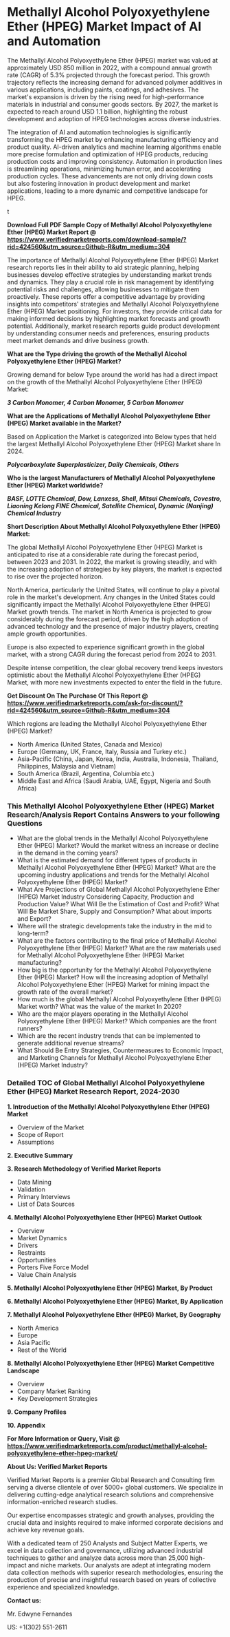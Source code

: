 <meta name="title" content="Global Methallyl Alcohol Polyoxyethylene Ether (HPEG) Market Impact of AI and Automation"><meta name="description" content="The Methallyl Alcohol Polyoxyethylene Ether (HPEG) market was valued at approximately USD 850 million in 2022, with a compound annual growth rate (CAGR) of 5.3% projec"><meta name="title" content="Methallyl Alcohol Polyoxyethylene Ether (HPEG) Market Size, Share, Scope, Trends, Growth, Opportunities, Analysis, Forecast"><h1>Methallyl Alcohol Polyoxyethylene Ether (HPEG) Market Impact of AI and Automation</h1><p>The Methallyl Alcohol Polyoxyethylene Ether (HPEG) market was valued at approximately USD 850 million in 2022, with a compound annual growth rate (CAGR) of 5.3% projected through the forecast period. This growth trajectory reflects the increasing demand for advanced polymer additives in various applications, including paints, coatings, and adhesives. The market's expansion is driven by the rising need for high-performance materials in industrial and consumer goods sectors. By 2027, the market is expected to reach around USD 1.1 billion, highlighting the robust development and adoption of HPEG technologies across diverse industries.</p><p>The integration of AI and automation technologies is significantly transforming the HPEG market by enhancing manufacturing efficiency and product quality. AI-driven analytics and machine learning algorithms enable more precise formulation and optimization of HPEG products, reducing production costs and improving consistency. Automation in production lines is streamlining operations, minimizing human error, and accelerating production cycles. These advancements are not only driving down costs but also fostering innovation in product development and market applications, leading to a more dynamic and competitive landscape for HPEG.</p>t</p><p id="" class=""><strong>Download Full PDF Sample Copy of Methallyl Alcohol Polyoxyethylene Ether (HPEG) Market Report @ <a href="https://www.verifiedmarketreports.com/download-sample/?rid=424560&utm_source=Github-R&utm_medium=304" target="_blank">https://www.verifiedmarketreports.com/download-sample/?rid=424560&utm_source=Github-R&utm_medium=304</a></strong></p><p>The importance of&nbsp;Methallyl Alcohol Polyoxyethylene Ether (HPEG) Market research reports lies in their ability to aid strategic planning, helping businesses develop effective strategies by understanding market trends and dynamics. They play a crucial role in risk management by identifying potential risks and challenges, allowing businesses to mitigate them proactively. These reports offer a competitive advantage by providing insights into competitors' strategies and Methallyl Alcohol Polyoxyethylene Ether (HPEG) Market positioning. For investors, they provide critical data for making informed decisions by highlighting market forecasts and growth potential. Additionally, market research reports guide product development by understanding consumer needs and preferences, ensuring products meet market demands and drive business growth.</p><p><strong>What are the&nbsp;Type driving the growth of the Methallyl Alcohol Polyoxyethylene Ether (HPEG) Market?</strong></p><p id="" class="">Growing demand for below Type around the world has had a direct impact on the growth of the Methallyl Alcohol Polyoxyethylene Ether (HPEG) Market:</p><em><strong>3 Carbon Monomer, 4 Carbon Monomer, 5 Carbon Monomer</strong></em></p><strong>What are the&nbsp;Applications&nbsp;of Methallyl Alcohol Polyoxyethylene Ether (HPEG) Market available in the Market?</strong></p><p id="" class="">Based on Application the Market is categorized into Below types that held the largest Methallyl Alcohol Polyoxyethylene Ether (HPEG) Market share In 2024.</p><em><strong>Polycarboxylate Superplasticizer, Daily Chemicals, Others</strong></em></p><strong>Who is the largest Manufacturers of Methallyl Alcohol Polyoxyethylene Ether (HPEG) Market worldwide?</strong></p><p><em><strong>BASF, LOTTE Chemical, Dow, Lanxess, Shell, Mitsui Chemicals, Covestro, Liaoning Kelong FINE Chemical, Satellite Chemical, Dynamic (Nanjing) Chemical Industry</strong></em></p><p id="" class=""><strong>Short Description About Methallyl Alcohol Polyoxyethylene Ether (HPEG) Market:</strong></p><p>The global Methallyl Alcohol Polyoxyethylene Ether (HPEG) Market is anticipated to rise at a considerable rate during the forecast period, between 2023 and 2031. In 2022, the market is growing steadily, and with the increasing adoption of strategies by key players, the market is expected to rise over the projected horizon.</p><p>North America, particularly the United States, will continue to play a pivotal role in the market's development. Any changes in the United States could significantly impact the Methallyl Alcohol Polyoxyethylene Ether (HPEG) Market growth trends. The market in North America is projected to grow considerably during the forecast period, driven by the high adoption of advanced technology and the presence of major industry players, creating ample growth opportunities.</p><p>Europe is also expected to experience significant growth in the global market, with a strong CAGR during the forecast period from 2024 to 2031.</p><p>Despite intense competition, the clear global recovery trend keeps investors optimistic about the Methallyl Alcohol Polyoxyethylene Ether (HPEG) Market, with more new investments expected to enter the field in the future.</p><p id="" class=""><strong>Get Discount On The Purchase Of This Report @ <a href="https://www.verifiedmarketreports.com/ask-for-discount/?rid=424560&utm_source=Github-R&utm_medium=304" target="_blank">https://www.verifiedmarketreports.com/ask-for-discount/?rid=424560&utm_source=Github-R&utm_medium=304</a></strong></p>Which regions are leading the Methallyl Alcohol Polyoxyethylene Ether (HPEG) Market?</p><ul><li>North America (United States, Canada and Mexico)</li><li>Europe (Germany, UK, France, Italy, Russia and Turkey etc.)</li><li>Asia-Pacific (China, Japan, Korea, India, Australia, Indonesia, Thailand, Philippines, Malaysia and Vietnam)</li><li>South America (Brazil, Argentina, Columbia etc.)</li><li>Middle East and Africa (Saudi Arabia, UAE, Egypt, Nigeria and South Africa)</li></ul><h3 id="" class="">This Methallyl Alcohol Polyoxyethylene Ether (HPEG) Market Research/Analysis Report Contains Answers to your following Questions</h3><ul><li>What are the global trends in the Methallyl Alcohol Polyoxyethylene Ether (HPEG) Market? Would the market witness an increase or decline in the demand in the coming years?</li><li>What is the estimated demand for different types of products in Methallyl Alcohol Polyoxyethylene Ether (HPEG) Market? What are the upcoming industry applications and trends for the Methallyl Alcohol Polyoxyethylene Ether (HPEG) Market?</li><li>What Are Projections of Global Methallyl Alcohol Polyoxyethylene Ether (HPEG) Market Industry Considering Capacity, Production and Production Value? What Will Be the Estimation of Cost and Profit? What Will Be Market Share, Supply and Consumption? What about imports and Export?</li><li>Where will the strategic developments take the industry in the mid to long-term?</li><li>What are the factors contributing to the final price of Methallyl Alcohol Polyoxyethylene Ether (HPEG) Market? What are the raw materials used for Methallyl Alcohol Polyoxyethylene Ether (HPEG) Market manufacturing?</li><li>How big is the opportunity for the Methallyl Alcohol Polyoxyethylene Ether (HPEG) Market? How will the increasing adoption of Methallyl Alcohol Polyoxyethylene Ether (HPEG) Market for mining impact the growth rate of the overall market?</li><li>How much is the global Methallyl Alcohol Polyoxyethylene Ether (HPEG) Market worth? What was the value of the market In 2020?</li><li>Who are the major players operating in the Methallyl Alcohol Polyoxyethylene Ether (HPEG) Market? Which companies are the front runners?</li><li>Which are the recent industry trends that can be implemented to generate additional revenue streams?</li><li>What Should Be Entry Strategies, Countermeasures to Economic Impact, and Marketing Channels for Methallyl Alcohol Polyoxyethylene Ether (HPEG) Market Industry?</li></ul><h3 id="" class="">Detailed TOC of Global Methallyl Alcohol Polyoxyethylene Ether (HPEG) Market Research Report, 2024-2030</h3><p id="" class=""><strong>1. Introduction of the Methallyl Alcohol Polyoxyethylene Ether (HPEG) Market</strong></p><ul><li>Overview of the Market</li><li>Scope of Report</li><li>Assumptions</li></ul><p id="" class=""><strong>2. Executive Summary</strong></p><p id="" class=""><strong>3. Research Methodology of Verified Market Reports</strong></p><ul><li>Data Mining</li><li>Validation</li><li>Primary Interviews</li><li>List of Data Sources</li></ul><p id="" class=""><strong>4. Methallyl Alcohol Polyoxyethylene Ether (HPEG) Market Outlook</strong></p><ul><li>Overview</li><li>Market Dynamics</li><li>Drivers</li><li>Restraints</li><li>Opportunities</li><li>Porters Five Force Model</li><li>Value Chain Analysis</li></ul><p id="" class=""><strong>5. Methallyl Alcohol Polyoxyethylene Ether (HPEG) Market, By Product</strong></p><p id="" class=""><strong>6. Methallyl Alcohol Polyoxyethylene Ether (HPEG) Market, By Application</strong></p><p id="" class=""><strong>7. Methallyl Alcohol Polyoxyethylene Ether (HPEG) Market, By Geography</strong></p><ul><li>North America</li><li>Europe</li><li>Asia Pacific</li><li>Rest of the World</li></ul><p id="" class=""><strong>8. Methallyl Alcohol Polyoxyethylene Ether (HPEG) Market Competitive Landscape</strong></p><ul><li>Overview</li><li>Company Market Ranking</li><li>Key Development Strategies</li></ul><p id="" class=""><strong>9. Company Profiles</strong></p><p id="" class=""><strong>10. Appendix</strong></p><p id="" class=""><strong>For More Information or Query, Visit @ <a href="https://www.verifiedmarketreports.com/product/methallyl-alcohol-polyoxyethylene-ether-hpeg-market/" target="_blank">https://www.verifiedmarketreports.com/product/methallyl-alcohol-polyoxyethylene-ether-hpeg-market/</a></strong></p><p id="" class=""><strong>About Us: Verified Market Reports</strong></p><p id="" class="">Verified Market Reports is a premier Global Research and Consulting firm serving a diverse clientele of over 5000+ global customers. We specialize in delivering cutting-edge analytical research solutions and comprehensive information-enriched research studies.</p><p id="" class="">Our expertise encompasses strategic and growth analyses, providing the crucial data and insights required to make informed corporate decisions and achieve key revenue goals.</p><p id="" class="">With a dedicated team of 250 Analysts and Subject Matter Experts, we excel in data collection and governance, utilizing advanced industrial techniques to gather and analyze data across more than 25,000 high-impact and niche markets. Our analysts are adept at integrating modern data collection methods with superior research methodologies, ensuring the production of precise and insightful research based on years of collective experience and specialized knowledge.</p><p id="" class=""><strong>Contact us:</strong></p><p id="" class="">Mr. Edwyne Fernandes</p><p id="" class="">US: +1(302) 551-2611</p>